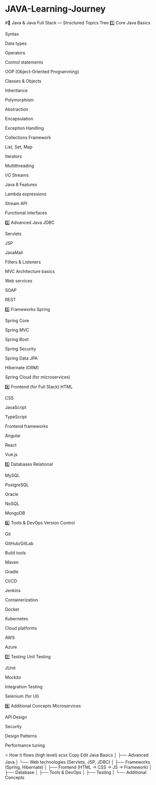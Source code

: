 # JAVA-Learning-Journey

#🌳 Java & Java Full Stack — Structured Topics Tree
1️⃣ Core Java
Basics

  Syntax
  
  Data types
  
  Operators
  
  Control statements

OOP (Object-Oriented Programming)

  Classes & Objects
  
  Inheritance
  
  Polymorphism
  
  Abstraction
  
  Encapsulation

Exception Handling

Collections Framework

  List, Set, Map
  
  Iterators

Multithreading

I/O Streams

Java 8 Features

  Lambda expressions
  
  Stream API
  
  Functional interfaces

2️⃣ Advanced Java
JDBC

Servlets

JSP

JavaMail

Filters & Listeners

MVC Architecture basics

Web services

SOAP

REST

3️⃣ Frameworks
Spring

Spring Core

Spring MVC

Spring Boot

Spring Security

Spring Data JPA

Hibernate (ORM)

Spring Cloud (for microservices)

4️⃣ Frontend (for Full Stack)
HTML

CSS

JavaScript

TypeScript

Frontend frameworks

Angular

React

Vue.js

5️⃣ Databases
Relational

MySQL

PostgreSQL

Oracle

NoSQL

MongoDB

6️⃣ Tools & DevOps
Version Control

Git

GitHub/GitLab

Build tools

Maven

Gradle

CI/CD

Jenkins

Containerization

Docker

Kubernetes

Cloud platforms

AWS

Azure

7️⃣ Testing
Unit Testing

JUnit

Mockito

Integration Testing

Selenium (for UI)

8️⃣ Additional Concepts
Microservices

API Design

Security

Design Patterns

Performance tuning

⭐ How it flows (high level)
scss
Copy
Edit
Java Basics
│
├── Advanced Java
│   └── Web technologies (Servlets, JSP, JDBC)
│
├── Frameworks (Spring, Hibernate)
│
├── Frontend (HTML → CSS → JS → Framework)
│
├── Database
│
├── Tools & DevOps
│
├── Testing
│
└── Additional Concepts
